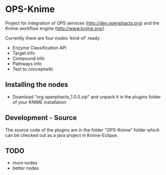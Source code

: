 OPS-Knime
=========

Project for integration of OPS services (http://dev.openphacts.org) and the Knime workflow engine (http://www.knime.org/)

Currently there are four nodes 'kind-of' ready
*  Enzyme Classification API
* Target info
* Compound info
* Pathways info
* Text to conceptwiki


Installing the nodes
------------
* Download "org.openphacts_1.0.0.zip" and unpack it in the plugins folder of your KNIME installation


Development - Source
----------
The source code of the plugins are in the folder "OPS-Knime" folder which can be checked out as
a java project in Knime-Eclipse.

TODO
-------------
* more nodes
* better nodes
